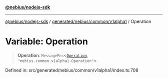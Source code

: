 [**@nebius/nodejs-sdk**](../../../../../README.md)

***

[@nebius/nodejs-sdk](../../../../../README.md) / [generated/nebius/common/v1alpha1](../README.md) / Operation

# Variable: Operation

> **Operation**: `MessageFns`\<[`Operation`](../interfaces/Operation.md), `"nebius.common.v1alpha1.Operation"`\>

Defined in: src/generated/nebius/common/v1alpha1/index.ts:708
